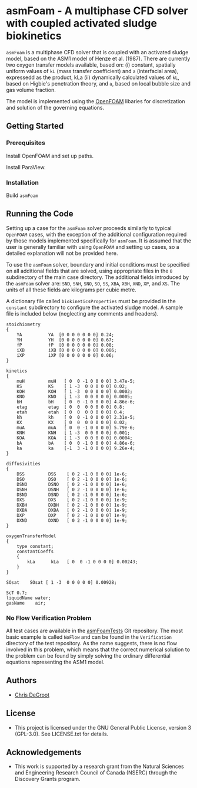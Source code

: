 # asmFoam - A multiphase CFD solver with coupled activated sludge biokinetics

`asmFoam` is a multiphase CFD solver that is coupled with an activated sludge model, based on the ASM1 model of Henze et al. (1987). There are currently two oxygen transfer models available, based on: (i) constant, spatially uniform values of `kL` (mass transfer coefficient) and `a` (interfacial area), expressedd as the product, kLa  (ii) dynamically calculated values of `kL`, based on Higbie's penetration theory, and `a`, based on local bubble size and gas volume fraction.

The model is implemented using the [OpenFOAM](https://openfoam.org) libaries for discretization and solution of the governing equations.

## Getting Started

### Prerequisites

Install OpenFOAM and set up paths.

Install ParaView.

### Installation

Build `asmFoam`

## Running the Code

Setting up a case for the `asmFoam` solver proceeds similarly to typical `OpenFOAM` cases, with the exception of the additional configuration required by those models implemented specifically for `asmFoam`. It is assumed that the user is generally familiar with using `OpenFOAM` and setting up cases, so a detailed explanation will not be provided here.

To use the `asmFoam` solver, boundary and initial conditions must be specified on all additional fields that are solved, using appropriate files in the `0` subdirectory of the main case directory. The additional fields introduced by the `asmFoam` solver are: `SND`, `SNH`, `SNO`, `SO`, `SS`, `XBA`, `XBH`, `XND`, `XP`, and `XS`. The units of all these fields are kilograms per cubic metre.

A dictionary file called `biokineticsProperties` must be provided in the `constant` subdirectory to configure the activated sludge model. A sample file is included below (neglecting any comments and headers).

```
stoichiometry
{
    YA          YA  [0 0 0 0 0 0 0] 0.24;
    YH          YH  [0 0 0 0 0 0 0] 0.67;
    fP          fP  [0 0 0 0 0 0 0] 0.08;
    iXB         iXB [0 0 0 0 0 0 0] 0.086;
    iXP         iXP [0 0 0 0 0 0 0] 0.06;
}

kinetics
{
    muH         muH   [ 0  0 -1 0 0 0 0] 3.47e-5;
    KS          KS    [ 1 -3  0 0 0 0 0] 0.02;
    KOH         KOH   [ 1 -3  0 0 0 0 0] 0.0002;
    KNO         KNO   [ 1 -3  0 0 0 0 0] 0.0005;
    bH          bH    [ 0  0 -1 0 0 0 0] 4.86e-6;
    etag        etag  [ 0  0  0 0 0 0 0] 0.8;
    etah        etah  [ 0  0  0 0 0 0 0] 0.4;
    kh          kh    [ 0  0 -1 0 0 0 0] 2.31e-5;
    KX          KX    [ 0  0  0 0 0 0 0] 0.02;
    muA         muA   [ 0  0 -1 0 0 0 0] 5.79e-6;
    KNH         KNH   [ 1 -3  0 0 0 0 0] 0.001;
    KOA         KOA   [ 1 -3  0 0 0 0 0] 0.0004;
    bA          bA    [ 0  0 -1 0 0 0 0] 4.86e-6;
    ka          ka    [-1  3 -1 0 0 0 0] 9.26e-4;
}

diffusivities
{
    DSS         DSS    [ 0 2 -1 0 0 0 0] 1e-6;
    DSO         DSO    [ 0 2 -1 0 0 0 0] 1e-6;
    DSNO        DSNO   [ 0 2 -1 0 0 0 0] 1e-6;
    DSNH        DSNH   [ 0 2 -1 0 0 0 0] 1e-6;
    DSND        DSND   [ 0 2 -1 0 0 0 0] 1e-6;
    DXS         DXS    [ 0 2 -1 0 0 0 0] 1e-9;
    DXBH        DXBH   [ 0 2 -1 0 0 0 0] 1e-9;
    DXBA        DXBA   [ 0 2 -1 0 0 0 0] 1e-9;
    DXP         DXP    [ 0 2 -1 0 0 0 0] 1e-9;
    DXND        DXND   [ 0 2 -1 0 0 0 0] 1e-9;
}

oxygenTransferModel
{
    type constant;
    constantCoeffs
    {
        kLa      kLa   [ 0  0 -1 0 0 0 0] 0.00243;
    }
}

SOsat    SOsat [ 1 -3  0 0 0 0 0] 0.00928;

ScT 0.7;
liquidName water;
gasName    air;
```

### No Flow Verification Problem

All test cases are available in the [asmFoamTests](https://bitbucket.org/cdegroot/asmfoamtests/) Git repository. The most basic example is called ``NoFlow`` and can be found in the ``Verification`` directory of the test repository. As the name suggests, there is no flow involved in this problem, which means that the correct numerical solution to the problem can be found by simply solving the ordinary differential equations representing the ASM1 model.

## Authors

- [Chris DeGroot](http://www.eng.uwo.ca/mechanical/faculty/degroot_c/index.html)

## License

- This project is licensed under the GNU General Public License, version 3 (GPL-3.0). See LICENSE.txt for details.

## Acknowledgements

- This work is supported by a research grant from the Natural Sciences and Engineering Research Council of Canada (NSERC) through the Discovery Grants program.
